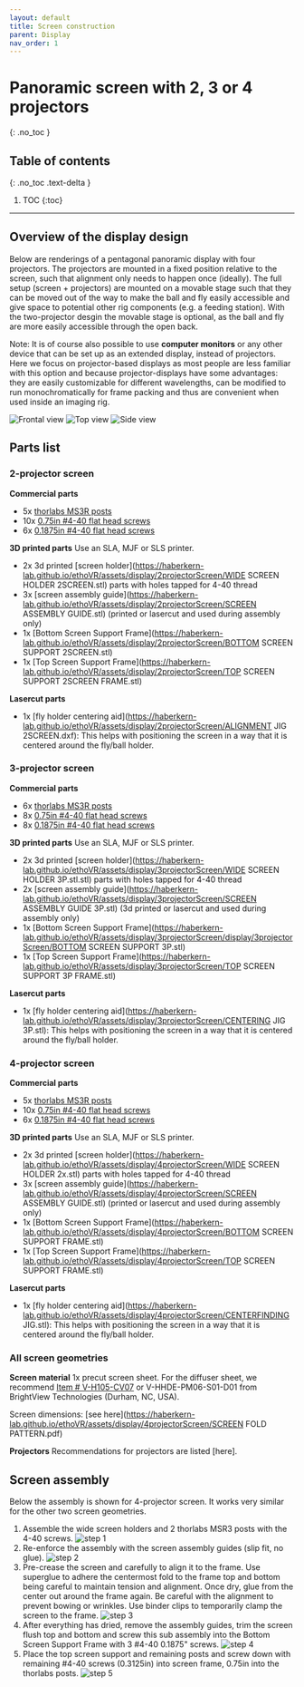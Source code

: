 ```yaml
---
layout: default
title: Screen construction
parent: Display
nav_order: 1
---
```


# Panoramic screen with 2, 3 or 4 projectors
{: .no_toc }

## Table of contents
{: .no_toc .text-delta }

1. TOC
{:toc}

---

## Overview of the display design
Below are renderings of a pentagonal panoramic display with four projectors.
The projectors are mounted in a fixed position relative to the screen, such that alignment only needs to happen once (ideally). The full setup (screen + projectors) are mounted on a movable stage such that they can be moved out of the way to make the ball and fly easily accessible and give space to potential other rig components (e.g. a feeding station). With the two-projector desgin the movable stage is optional, as the ball and fly are more easily accessible through the open back.

Note: It is of course also possible to use **computer monitors** or any other device that can be set up as an extended display, instead of projectors. Here we focus on projector-based displays as most people are less familiar with this option and because projector-displays have some advantages: they are easily customizable for different wavelengths, can be modified to run monochromatically for frame packing and thus are convenient when used inside an imaging rig.

![Frontal view](https://haberkern-lab.github.io/ethoVR/assets/display/4projectorScreen/displayLayout_front.png)
![Top view](https://haberkern-lab.github.io/ethoVR/assets/display/4projectorScreen/displayLayout_top.png)
![Side view](https://haberkern-lab.github.io/ethoVR/assets/display/4projectorScreen/displayLayout_side.png)

## Parts list

### 2-projector screen

**Commercial parts**
* 5x [thorlabs MS3R posts](https://www.thorlabs.com/thorproduct.cfm?partnumber=MS3R)
*	10x [0.75in #4-40 flat head screws](https://www.mcmaster.com/91500A308/)
*	6x [0.1875in #4-40 flat head screws](https://www.mcmaster.com/91500A120/)

**3D printed parts**
Use an SLA, MJF or SLS printer.
*	2x 3d printed [screen holder](https://haberkern-lab.github.io/ethoVR/assets/display/2projectorScreen/WIDE SCREEN HOLDER 2SCREEN.stl) parts with holes tapped for 4-40 thread
*	3x [screen assembly guide](https://haberkern-lab.github.io/ethoVR/assets/display/2projectorScreen/SCREEN ASSEMBLY GUIDE.stl) (printed or lasercut and used during assembly only)
*	1x [Bottom Screen Support Frame](https://haberkern-lab.github.io/ethoVR/assets/display/2projectorScreen/BOTTOM SCREEN SUPPORT 2SCREEN.stl)
*	1x [Top Screen Support Frame](https://haberkern-lab.github.io/ethoVR/assets/display/2projectorScreen/TOP SCREEN SUPPORT 2SCREEN FRAME.stl)

**Lasercut parts**
*	1x [fly holder centering aid](https://haberkern-lab.github.io/ethoVR/assets/display/2projectorScreen/ALIGNMENT JIG 2SCREEN.dxf): This helps with positioning the screen in a way that it is centered around the fly/ball holder.


### 3-projector screen

**Commercial parts**
* 6x [thorlabs MS3R posts](https://www.thorlabs.com/thorproduct.cfm?partnumber=MS3R)
*	8x [0.75in #4-40 flat head screws](https://www.mcmaster.com/91500A308/)
*	8x [0.1875in #4-40 flat head screws](https://www.mcmaster.com/91500A120/)

**3D printed parts**
Use an SLA, MJF or SLS printer.
*	2x 3d printed [screen holder](https://haberkern-lab.github.io/ethoVR/assets/display/3projectorScreen/WIDE SCREEN HOLDER 3P.stl.stl) parts with holes tapped for 4-40 thread
*	2x [screen assembly guide](https://haberkern-lab.github.io/ethoVR/assets/display/3projectorScreen/SCREEN ASSEMBLY GUIDE 3P.stl) (3d printed or lasercut and used during assembly only)
*	1x [Bottom Screen Support Frame](https://haberkern-lab.github.io/ethoVR/assets/display/3projectorScreen/display/3projectorScreen/BOTTOM SCREEN SUPPORT 3P.stl)
*	1x [Top Screen Support Frame](https://haberkern-lab.github.io/ethoVR/assets/display/3projectorScreen/TOP SCREEN SUPPORT 3P FRAME.stl)

**Lasercut parts**
*	1x [fly holder centering aid](https://haberkern-lab.github.io/ethoVR/assets/display/3projectorScreen/CENTERING JIG 3P.stl): This helps with positioning the screen in a way that it is centered around the fly/ball holder.


### 4-projector screen

**Commercial parts**
* 5x [thorlabs MS3R posts](https://www.thorlabs.com/thorproduct.cfm?partnumber=MS3R)
*	10x [0.75in #4-40 flat head screws](https://www.mcmaster.com/91500A308/)
*	6x [0.1875in #4-40 flat head screws](https://www.mcmaster.com/91500A120/) 

**3D printed parts**
Use an SLA, MJF or SLS printer.
*	2x 3d printed [screen holder](https://haberkern-lab.github.io/ethoVR/assets/display/4projectorScreen/WIDE SCREEN HOLDER 2x.stl) parts with holes tapped for 4-40 thread
*	3x [screen assembly guide](https://haberkern-lab.github.io/ethoVR/assets/display/4projectorScreen/SCREEN ASSEMBLY GUIDE.stl) (printed or lasercut and used during assembly only)
*	1x [Bottom Screen Support Frame](https://haberkern-lab.github.io/ethoVR/assets/display/4projectorScreen/BOTTOM SCREEN SUPPORT FRAME.stl)
*	1x [Top Screen Support Frame](https://haberkern-lab.github.io/ethoVR/assets/display/4projectorScreen/TOP SCREEN SUPPORT FRAME.stl)

**Lasercut parts**
*	1x [fly holder centering aid](https://haberkern-lab.github.io/ethoVR/assets/display/4projectorScreen/CENTERFINDING JIG.stl): This helps with positioning the screen in a way that it is centered around the fly/ball holder.

### All screen geometries
**Screen material**
1x precut screen sheet. For the diffuser sheet, we recommend [Item # V-H105-CV07](https://www.brightviewtechnologies.com/products/all-products/volumetric-diffusers) or V-HHDE-PM06-S01-D01 from BrightView Technologies (Durham, NC, USA).

Screen dimensions:
[see here](https://haberkern-lab.github.io/ethoVR/assets/display/4projectorScreen/SCREEN FOLD PATTERN.pdf)

**Projectors**
Recommendations for projectors are listed [here].

## Screen assembly 
Below the assembly is shown for 4-projector screen. It works very similar for the other two screen geometries.

1. Assemble the wide screen holders and 2 thorlabs MSR3 posts with the 4-40 screws.
  ![step 1](https://haberkern-lab.github.io/ethoVR/assets/display/4projectorScreen/screenAssembly_step1.png)
2. Re-enforce the assembly with the screen assembly guides (slip fit, no glue).
  ![step 2](https://haberkern-lab.github.io/ethoVR/assets/display/4projectorScreen/screenAssembly_step2.png)
3. Pre-crease the screen and carefully to align it to the frame. Use superglue to adhere the centermost fold to the frame top and bottom being careful to maintain tension and alignment. Once dry, glue from the center out around the frame again. Be careful with the alignment to prevent bowing or wrinkles. Use binder clips to temporarily clamp the screen to the frame.
  ![step 3](https://haberkern-lab.github.io/ethoVR/assets/display/4projectorScreen/screenAssembly_step3.png)
4. After everything has dried, remove the assembly guides, trim the screen flush top and bottom and screw this sub assembly into the Bottom Screen Support Frame with 3 #4-40 0.1875" screws.
  ![step 4](https://haberkern-lab.github.io/ethoVR/assets/display/4projectorScreen/screenAssembly_step4.png)
5. Place the top screen support and remaining posts and screw down with remaining #4-40 screws (0.3125in) into screen frame, 0.75in into the thorlabs posts.
  ![step 5](https://haberkern-lab.github.io/ethoVR/assets/display/4projectorScreen/screenAssembly_step5.png)
